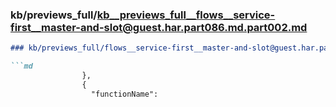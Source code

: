 ### kb/previews_full/kb__previews_full__flows__service-first__master-and-slot@guest.har.part086.md.part002.md

```md
### kb/previews_full/flows__service-first__master-and-slot@guest.har.part086.md (part 002)

```md
                },
                {
                  "functionName":
```

```

```
